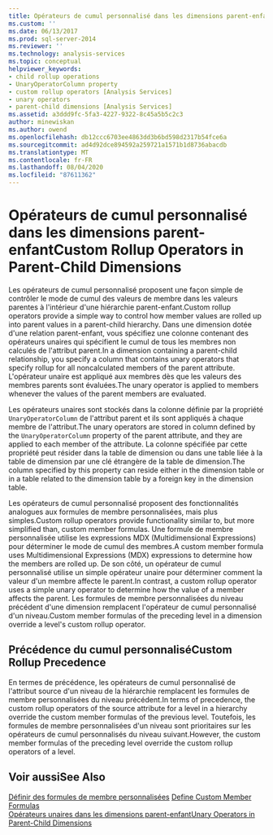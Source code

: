 ```yaml
---
title: Opérateurs de cumul personnalisé dans les dimensions parent-enfant | Microsoft Docs
ms.custom: ''
ms.date: 06/13/2017
ms.prod: sql-server-2014
ms.reviewer: ''
ms.technology: analysis-services
ms.topic: conceptual
helpviewer_keywords:
- child rollup operations
- UnaryOperatorColumn property
- custom rollup operators [Analysis Services]
- unary operators
- parent-child dimensions [Analysis Services]
ms.assetid: a3ddd9fc-5fa3-4227-9322-8c45a5b5c2c3
author: minewiskan
ms.author: owend
ms.openlocfilehash: db12ccc6703ee4863dd3b6bd598d2317b54fce6a
ms.sourcegitcommit: ad4d92dce894592a259721a1571b1d8736abacdb
ms.translationtype: MT
ms.contentlocale: fr-FR
ms.lasthandoff: 08/04/2020
ms.locfileid: "87611362"
---
```

# <a name="custom-rollup-operators-in-parent-child-dimensions"></a><span data-ttu-id="0e919-102">Opérateurs de cumul personnalisé dans les dimensions parent-enfant</span><span class="sxs-lookup"><span data-stu-id="0e919-102">Custom Rollup Operators in Parent-Child Dimensions</span></span>
  <span data-ttu-id="0e919-103">Les opérateurs de cumul personnalisé proposent une façon simple de contrôler le mode de cumul des valeurs de membre dans les valeurs parentes à l'intérieur d'une hiérarchie parent-enfant.</span><span class="sxs-lookup"><span data-stu-id="0e919-103">Custom rollup operators provide a simple way to control how member values are rolled up into parent values in a parent-child hierarchy.</span></span> <span data-ttu-id="0e919-104">Dans une dimension dotée d'une relation parent-enfant, vous spécifiez une colonne contenant des opérateurs unaires qui spécifient le cumul de tous les membres non calculés de l'attribut parent.</span><span class="sxs-lookup"><span data-stu-id="0e919-104">In a dimension containing a parent-child relationship, you specify a column that contains unary operators that specify rollup for all noncalculated members of the parent attribute.</span></span> <span data-ttu-id="0e919-105">L'opérateur unaire est appliqué aux membres dès que les valeurs des membres parents sont évaluées.</span><span class="sxs-lookup"><span data-stu-id="0e919-105">The unary operator is applied to members whenever the values of the parent members are evaluated.</span></span>  
  
 <span data-ttu-id="0e919-106">Les opérateurs unaires sont stockés dans la colonne définie par la propriété `UnaryOperatorColumn` de l'attribut parent et ils sont appliqués à chaque membre de l'attribut.</span><span class="sxs-lookup"><span data-stu-id="0e919-106">The unary operators are stored in column defined by the `UnaryOperatorColumn` property of the parent attribute, and they are applied to each member of the attribute.</span></span> <span data-ttu-id="0e919-107">La colonne spécifiée par cette propriété peut résider dans la table de dimension ou dans une table liée à la table de dimension par une clé étrangère de la table de dimension.</span><span class="sxs-lookup"><span data-stu-id="0e919-107">The column specified by this property can reside either in the dimension table or in a table related to the dimension table by a foreign key in the dimension table.</span></span>  
  
 <span data-ttu-id="0e919-108">Les opérateurs de cumul personnalisé proposent des fonctionnalités analogues aux formules de membre personnalisées, mais plus simples.</span><span class="sxs-lookup"><span data-stu-id="0e919-108">Custom rollup operators provide functionality similar to, but more simplified than, custom member formulas.</span></span> <span data-ttu-id="0e919-109">Une formule de membre personnalisée utilise les expressions MDX (Multidimensional Expressions) pour déterminer le mode de cumul des membres.</span><span class="sxs-lookup"><span data-stu-id="0e919-109">A custom member formula uses Multidimensional Expressions (MDX) expressions to determine how the members are rolled up.</span></span> <span data-ttu-id="0e919-110">De son côté, un opérateur de cumul personnalisé utilise un simple opérateur unaire pour déterminer comment la valeur d'un membre affecte le parent.</span><span class="sxs-lookup"><span data-stu-id="0e919-110">In contrast, a custom rollup operator uses a simple unary operator to determine how the value of a member affects the parent.</span></span> <span data-ttu-id="0e919-111">Les formules de membre personnalisées du niveau précédent d'une dimension remplacent l'opérateur de cumul personnalisé d'un niveau.</span><span class="sxs-lookup"><span data-stu-id="0e919-111">Custom member formulas of the preceding level in a dimension override a level's custom rollup operator.</span></span>  
  
## <a name="custom-rollup-precedence"></a><span data-ttu-id="0e919-112">Précédence du cumul personnalisé</span><span class="sxs-lookup"><span data-stu-id="0e919-112">Custom Rollup Precedence</span></span>  
 <span data-ttu-id="0e919-113">En termes de précédence, les opérateurs de cumul personnalisé de l'attribut source d'un niveau de la hiérarchie remplacent les formules de membre personnalisées du niveau précédent.</span><span class="sxs-lookup"><span data-stu-id="0e919-113">In terms of precedence, the custom rollup operators of the source attribute for a level in a hierarchy override the custom member formulas of the previous level.</span></span> <span data-ttu-id="0e919-114">Toutefois, les formules de membre personnalisées d'un niveau sont prioritaires sur les opérateurs de cumul personnalisés du niveau suivant.</span><span class="sxs-lookup"><span data-stu-id="0e919-114">However, the custom member formulas of the preceding level override the custom rollup operators of a level.</span></span>  
  
## <a name="see-also"></a><span data-ttu-id="0e919-115">Voir aussi</span><span class="sxs-lookup"><span data-stu-id="0e919-115">See Also</span></span>  
 <span data-ttu-id="0e919-116">[Définir des formules de membre personnalisées](attribute-properties-define-custom-member-formulas.md) </span><span class="sxs-lookup"><span data-stu-id="0e919-116">[Define Custom Member Formulas](attribute-properties-define-custom-member-formulas.md) </span></span>  
 [<span data-ttu-id="0e919-117">Opérateurs unaires dans les dimensions parent-enfant</span><span class="sxs-lookup"><span data-stu-id="0e919-117">Unary Operators in Parent-Child Dimensions</span></span>](parent-child-dimension-attributes-unary-operators.md)  
  
  

